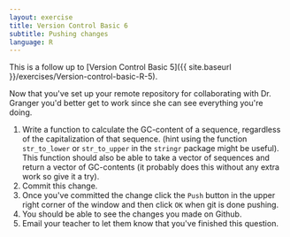 ```yaml
---
layout: exercise
title: Version Control Basic 6
subtitle: Pushing changes
language: R
---
```


This is a follow up to
[Version Control Basic 5]({{ site.baseurl }}/exercises/Version-control-basic-R-5).

Now that you've set up your remote repository for collaborating with Dr. Granger
you'd better get to work since she can see everything you're doing.

1. Write a function to calculate the GC-content of a sequence, regardless of the
   capitalization of that sequence. (hint using the function `str_to_lower` or
   `str_to_upper` in the `stringr` package might be useful). This function
   should also be able to take a vector of sequences and return a vector of
   GC-contents (it probably does this without any extra work so give it a try). 
2. Commit this change.
3. Once you've committed the change click the `Push` button in the upper right
   corner of the window and then click `OK` when git is done pushing.
4. You should be able to see the changes you made on Github.
5. Email your teacher to let them know that you've finished this question.
